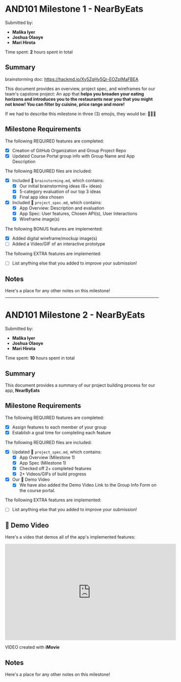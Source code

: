 <!-- (This is a comment) INSTRUCTIONS: Go through this page and fill out any **bolded** entries with their correct values.-->

# AND101 Milestone 1 - **NearByEats**

Submitted by:
- **Malika Iyer**
- **Joshua Olaoye**
- **Mari Hirota**

Time spent: **2** hours spent in total

## Summary
brainstorming doc: https://hackmd.io/Xy5ZgHy5Qr-EOZplMaFBEA

This document provides an overview, project spec, and wireframes for our team's capstone project: An app that **helps you broaden your eating horizons and introduces you to the restaurants near you that you might not know! You can filter by cuisine, price range and more!**

If we had to describe this milestone in three (3) emojis, they would be: **🍲🥙🌮**

## Milestone Requirements

<!-- Please be sure to change the [ ] to [x] for any features you completed.  If a feature is not checked [x], you might miss the points for that item! -->

The following REQUIRED features are completed:

- [x] Creation of GitHub Organization and Group Project Repo
- [x] Updated Course Portal group info with Group Name and App Description

The following REQUIRED files are included:

- [x] Included 📄 `brainstorming.md`, which contains:
  - [x] Our initial brainstorming ideas (6+ ideas)
  - [x] 5-category evaluation of our top 3 ideas
  - [x] Final app idea chosen
- [x] Included 📄 `project_spec.md`, which contains:
  - [x] App Overview: Description and evaluation
  - [x] App Spec: User features, Chosen API(s), User Interactions
  - [x] Wireframe image(s)

The following BONUS features are implemented:

- [x] Added digital wireframe/mockup image(s)
- [ ] Added a Video/GIF of an interactive prototype

The following EXTRA features are implemented:

- [ ] List anything else that you added to improve your submission!

## Notes

Here's a place for any other notes on this milestone!

--------------------------------------------------------------------

# AND101 Milestone 2 - **NearByEats**

Submitted by:
- **Malika Iyer**
- **Joshua Olaoye**
- **Mari Hirota**

Time spent: **10** hours spent in total

## Summary

This document provides a summary of our project building process for our app, **NearByEats**

## Milestone Requirements

The following REQUIRED features are completed:

- [x] Assign features to each member of your group
- [x] Establish a goal time for completing each feature

The following REQUIRED files are included:

- [x] Updated 📄 `project_spec.md`, which contains:
  - [X] App Overview (Milestone 1)
  - [X] App Spec (Milestone 1)
  - [x] Checked off 2+ completed features
  - [x] 2+ Videos/GIFs of build progress

- [x] Our 🎥 Demo Video
  - [x] We have also added the Demo Video Link to the Group Info Form on the course portal.

The following EXTRA features are implemented:

- [ ] List anything else that you added to improve your submission!

## 🎥 Demo Video

Here's a video that demos all of the app's implemented features:

<iframe width="560" height="315" src='https://www.youtube.com/embed/zc6o96Qe0UU' title="YouTube video player" frameborder="0" allow="accelerometer; autoplay; clipboard-write; encrypted-media; gyroscope; picture-in-picture" allowfullscreen></iframe>

VIDEO created with **iMovie**

## Notes

Here's a place for any other notes on this milestone!
